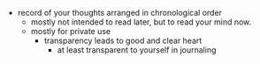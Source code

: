 - record of your thoughts arranged in chronological order 
    - mostly not intended to read later, but to read your mind now. 
    - mostly for private use
        - transparency leads to good and clear heart 
            - at least transparent to yourself in journaling 
